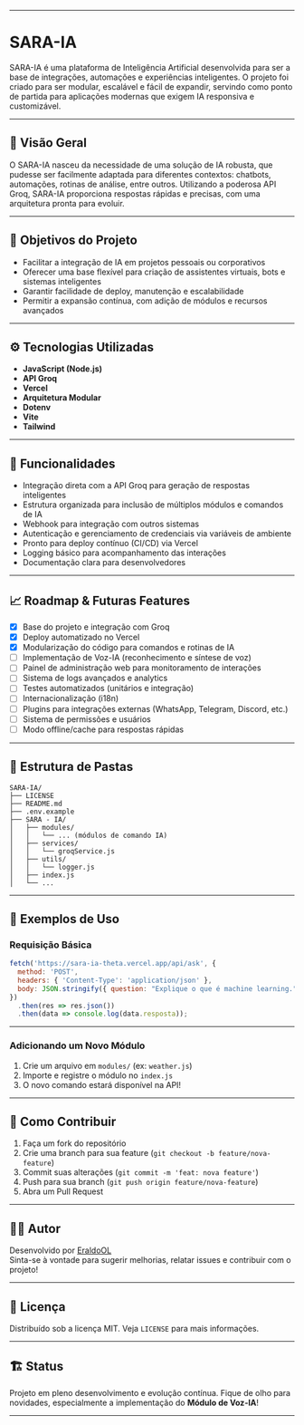
---

# SARA-IA

SARA-IA é uma plataforma de Inteligência Artificial desenvolvida para ser a base de integrações, automações e experiências inteligentes. O projeto foi criado para ser modular, escalável e fácil de expandir, servindo como ponto de partida para aplicações modernas que exigem IA responsiva e customizável.

---

## 🌟 Visão Geral

O SARA-IA nasceu da necessidade de uma solução de IA robusta, que pudesse ser facilmente adaptada para diferentes contextos: chatbots, automações, rotinas de análise, entre outros. Utilizando a poderosa API Groq, SARA-IA proporciona respostas rápidas e precisas, com uma arquitetura pronta para evoluir.

---

## 🎯 Objetivos do Projeto

- Facilitar a integração de IA em projetos pessoais ou corporativos
- Oferecer uma base flexível para criação de assistentes virtuais, bots e sistemas inteligentes
- Garantir facilidade de deploy, manutenção e escalabilidade
- Permitir a expansão contínua, com adição de módulos e recursos avançados

---

## ⚙️ Tecnologias Utilizadas

- **JavaScript (Node.js)**
- **API Groq**
- **Vercel**
- **Arquitetura Modular**
- **Dotenv**
- **Vite**
- **Tailwind**

---

## 🚀 Funcionalidades

- Integração direta com a API Groq para geração de respostas inteligentes
- Estrutura organizada para inclusão de múltiplos módulos e comandos de IA
- Webhook para integração com outros sistemas
- Autenticação e gerenciamento de credenciais via variáveis de ambiente
- Pronto para deploy contínuo (CI/CD) via Vercel
- Logging básico para acompanhamento das interações
- Documentação clara para desenvolvedores

---

## 📈 Roadmap & Futuras Features

- [x] Base do projeto e integração com Groq
- [x] Deploy automatizado no Vercel
- [x] Modularização do código para comandos e rotinas de IA
- [ ] Implementação de Voz-IA (reconhecimento e síntese de voz)
- [ ] Painel de administração web para monitoramento de interações
- [ ] Sistema de logs avançados e analytics
- [ ] Testes automatizados (unitários e integração)
- [ ] Internacionalização (i18n)
- [ ] Plugins para integrações externas (WhatsApp, Telegram, Discord, etc.)
- [ ] Sistema de permissões e usuários
- [ ] Modo offline/cache para respostas rápidas

---

## 🧩 Estrutura de Pastas

```
SARA-IA/
├── LICENSE
├── README.md
├── .env.example
├── SARA - IA/
│   ├── modules/
│   │   └── ... (módulos de comando IA)
│   ├── services/
│   │   └── groqService.js
│   ├── utils/
│   │   └── logger.js
│   ├── index.js
│   └── ...
```

---

## 📝 Exemplos de Uso

### Requisição Básica

```javascript
fetch('https://sara-ia-theta.vercel.app/api/ask', {
  method: 'POST',
  headers: { 'Content-Type': 'application/json' },
  body: JSON.stringify({ question: "Explique o que é machine learning." })
})
  .then(res => res.json())
  .then(data => console.log(data.resposta));
```

---

### Adicionando um Novo Módulo

1. Crie um arquivo em `modules/` (ex: `weather.js`)
2. Importe e registre o módulo no `index.js`
3. O novo comando estará disponível na API!

---

## 💬 Como Contribuir

1. Faça um fork do repositório
2. Crie uma branch para sua feature (`git checkout -b feature/nova-feature`)
3. Commit suas alterações (`git commit -m 'feat: nova feature'`)
4. Push para sua branch (`git push origin feature/nova-feature`)
5. Abra um Pull Request

---

## 👨‍💻 Autor

Desenvolvido por [EraldoOL](https://github.com/EraldoOL)  
Sinta-se à vontade para sugerir melhorias, relatar issues e contribuir com o projeto!

---

## 📄 Licença

Distribuído sob a licença MIT. Veja `LICENSE` para mais informações.

---

## 🏗️ Status

Projeto em pleno desenvolvimento e evolução contínua. Fique de olho para novidades, especialmente a implementação do **Módulo de Voz-IA**!

---
